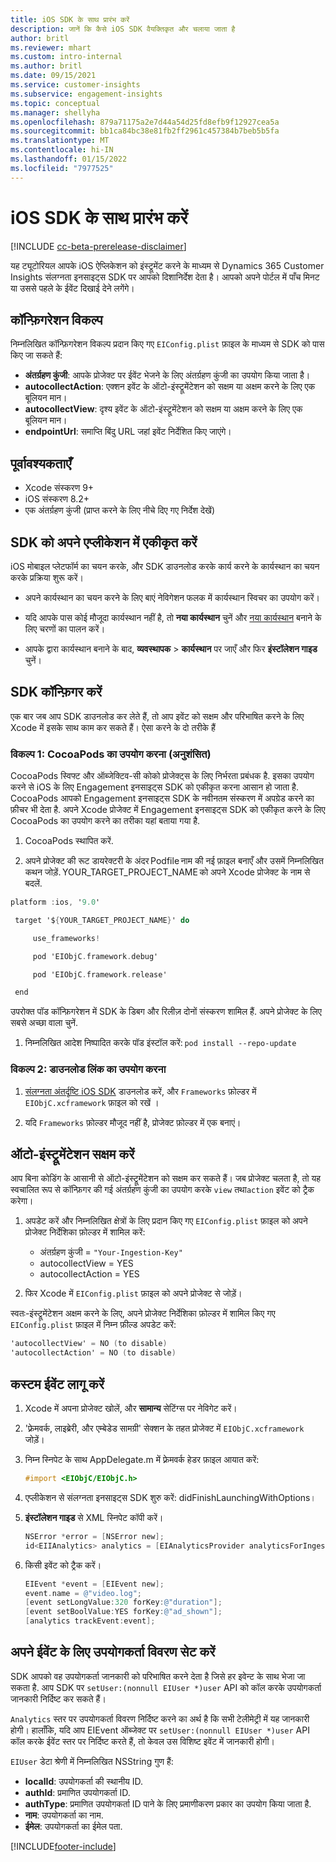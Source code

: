 ```yaml
---
title: iOS SDK के साथ प्रारंभ करें
description: जानें कि कैसे iOS SDK वैयक्तिकृत और चलाया जाता है
author: britl
ms.reviewer: mhart
ms.custom: intro-internal
ms.author: britl
ms.date: 09/15/2021
ms.service: customer-insights
ms.subservice: engagement-insights
ms.topic: conceptual
ms.manager: shellyha
ms.openlocfilehash: 879a71175a2e7d44a54d25fd8efb9f12927cea5a
ms.sourcegitcommit: bb1ca84bc38e81fb2ff2961c457384b7beb5b5fa
ms.translationtype: MT
ms.contentlocale: hi-IN
ms.lasthandoff: 01/15/2022
ms.locfileid: "7977525"
---
```

# <a name="get-started-with-the-ios-sdk"></a>iOS SDK के साथ प्रारंभ करें

[!INCLUDE [cc-beta-prerelease-disclaimer](includes/cc-beta-prerelease-disclaimer.md)]

यह ट्यूटोरियल आपके iOS ऐप्लिकेशन को इंस्ट्रूमेंट करने के माध्यम से Dynamics 365 Customer Insights संलग्नता इनसाइट्स SDK पर आपको दिशानिर्देश देता है। आपको अपने पोर्टल में पाँच मिनट या उससे पहले के ईवेंट दिखाई देने लगेंगे।

## <a name="configuration-options"></a>कॉन्फ़िगरेशन विकल्प

निम्नलिखित कॉन्फ़िगरेशन विकल्प प्रदान किए गए `EIConfig.plist` फ़ाइल के माध्यम से SDK को पास किए जा सकते हैं:

- **अंतर्ग्रहण कुंजी**: आपके प्रोजेक्ट पर ईवेंट भेजने के लिए अंतर्ग्रहण कुंजी का उपयोग किया जाता है।
- **autocollectAction**: एक्शन इवेंट के ऑटो-इंस्ट्रूमेंटेशन को सक्षम या अक्षम करने के लिए एक बूलियन मान।
- **autocollectView**: दृश्य इवेंट के ऑटो-इंस्ट्रूमेंटेशन को सक्षम या अक्षम करने के लिए एक बूलियन मान।
- **endpointUrl**: समाप्ति बिंदु URL जहां इवेंट निर्देशित किए जाएंगे।

## <a name="prerequisites"></a>पूर्वावश्यकताएँ

- Xcode संस्करण 9+
- iOS संस्करण 8.2+
- एक अंतर्ग्रहण कुंजी (प्राप्त करने के लिए नीचे दिए गए निर्देश देखें)

## <a name="integrate-the-sdk-into-your-application"></a>SDK को अपने एप्लीकेशन में एकीकृत करें

iOS मोबाइल प्लेटफॉर्म का चयन करके, और SDK डाउनलोड करके कार्य करने के कार्यस्थान का चयन करके प्रक्रिया शुरू करें।

- अपने कार्यस्थान का चयन करने के लिए बाएं नेविगेशन फलक में कार्यस्थान स्विचर का उपयोग करें।

- यदि आपके पास कोई मौजूदा कार्यस्थान नहीं है, तो **नया कार्यस्थान** चुनें और [नया कार्यस्थान](create-workspace.md) बनाने के लिए चरणों का पालन करें।

- आपके द्वारा कार्यस्थान बनाने के बाद, **व्यवस्थापक** > **कार्यस्थान** पर जाएँ और फिर **इंस्टॉलेशन गाइड** चुनें।

## <a name="configure-the-sdk"></a>SDK कॉन्फ़िगर करें

एक बार जब आप SDK डाउनलोड कर लेते हैं, तो आप इवेंट को सक्षम और परिभाषित करने के लिए Xcode में इसके साथ काम कर सकते हैं। ऐसा करने के दो तरीके हैं

### <a name="option-1-using-cocoapods-recommended"></a>विकल्प 1: CocoaPods का उपयोग करना (अनुशंसित)
CocoaPods स्विफ्ट और ऑब्जेक्टिव-सी कोको प्रोजेक्ट्स के लिए निर्भरता प्रबंधक है. इसका उपयोग करने से iOS के लिए Engagement इनसाइट्स SDK को एकीकृत करना आसान हो जाता है. CocoaPods आपको Engagement इनसाइट्स SDK के नवीनतम संस्करण में अपग्रेड करने का फ़ीचर भी देता है. अपने Xcode प्रोजेक्ट में Engagement इनसाइट्स SDK को एकीकृत करने के लिए CocoaPods का उपयोग करने का तरीका यहां बताया गया है. 

1. CocoaPods स्‍थापित करें. 

1. अपने प्रोजेक्ट की रूट डायरेक्टरी के अंदर Podfile नाम की नई फ़ाइल बनाएँ और उसमें निम्नलिखित कथन जोड़ें. YOUR_TARGET_PROJECT_NAME को अपने Xcode प्रोजेक्ट के नाम से बदलें. 
```objectivec
platform :ios, '9.0'  

 target '${YOUR_TARGET_PROJECT_NAME}' do 

     use_frameworks!   

     pod 'EIObjC.framework.debug' 

     pod 'EIObjC.framework.release' 

 end 
```
उपरोक्त पॉड कॉन्फ़िगरेशन में SDK के डिबग और रिलीज़ दोनों संस्करण शामिल हैं. अपने प्रोजेक्ट के लिए सबसे अच्छा वाला चुनें.

1. निम्नलिखित आदेश निष्पादित करके पॉड इंस्टॉल करें: `pod install --repo-update `

### <a name="option-2-using-download-link"></a>विकल्प 2: डाउनलोड लिंक का उपयोग करना

1. [संलग्नता अंतर्दृष्टि iOS SDK](https://download.pi.dynamics.com/sdk/EI-SDKs/ei-ios-sdk.zip) डाउनलोड करें, और `Frameworks` फ़ोल्डर में `EIObjC.xcframework` फ़ाइल को रखें ।

1. यदि `Frameworks` फ़ोल्डर मौजूद नहीं है, प्रोजेक्ट फ़ोल्डर में एक बनाएं।

## <a name="enable-auto-instrumentation"></a>ऑटो-इंस्ट्रूमेंटेशन सक्षम करें
 
आप बिना कोडिंग के आसानी से ऑटो-इंस्ट्रूमेंटेशन को सक्षम कर सकते हैं। जब प्रोजेक्ट चलता है, तो यह स्वचालित रूप से कॉन्फ़िगर की गई अंतर्ग्रहण कुंजी का उपयोग करके `view` तथा`action` इवेंट को ट्रैक करेगा। 

1. अपडेट करें और निम्नलिखित क्षेत्रों के लिए प्रदान किए गए `EIConfig.plist` फ़ाइल को अपने प्रोजेक्ट निर्देशिका फ़ोल्डर में शामिल करें:
    - अंतर्ग्रहण कुंजी = `"Your-Ingestion-Key"`
    - autocollectView = YES
    - autocollectAction = YES

2. फिर Xcode में `EIConfig.plist` फ़ाइल को अपने प्रोजेक्ट से जोड़ें। 



स्वतः-इंस्ट्रूमेंटेशन अक्षम करने के लिए, अपने प्रोजेक्ट निर्देशिका फ़ोल्डर में शामिल किए गए `EIConfig.plist` फ़ाइल में निम्न फ़ील्ड अपडेट करें: 

```objectivec
'autocollectView' = NO (to disable)
'autocollectAction' = NO (to disable)
```


## <a name="implement-custom-events"></a>कस्टम ईवेंट लागू करें

1. Xcode में अपना प्रोजेक्ट खोलें, और **सामान्य** सेटिंग्‍स पर नेविगेट करें। 
1. 'फ़्रेमवर्क, लाइब्रेरी, और एम्बेडेड सामग्री' सेक्शन के तहत प्रोजेक्ट में `EIObjC.xcframework` जोड़ें।

1. निम्न स्निपेट के साथ AppDelegate.m में फ़्रेमवर्क हेडर फ़ाइल आयात करें:

    ```objectivec
    #import <EIObjC/EIObjC.h>
    ```

1. एप्लीकेशन से संलग्नता इनसाइट्स SDK शुरु करें: didFinishLaunchingWithOptions।
1. **इंस्टॉलेशन गाइड** से XML स्निपेट कॉपी करें।

    ```objectivec
    NSError *error = [NSError new];
    id<EIIAnalytics> analytics = [EIAnalyticsProvider analyticsForIngestionKey:nil error:&error];
    ```

1. किसी इवेंट को ट्रैक करें।

    ```objectivec
    EIEvent *event = [EIEvent new];
    event.name = @"video.log";
    [event setLongValue:320 forKey:@"duration"];
    [event setBoolValue:YES forKey:@"ad_shown"];
    [analytics trackEvent:event];
    ```

## <a name="set-user-details-for-your-event"></a>अपने ईवेंट के लिए उपयोगकर्ता विवरण सेट करें

SDK आपको वह उपयोगकर्ता जानकारी को परिभाषित करने देता है जिसे हर इवेन्ट के साथ भेजा जा सकता है. आप SDK पर `setUser:(nonnull EIUser *)user` API को कॉल करके उपयोगकर्ता जानकारी निर्दिष्ट कर सकते हैं।

`Analytics` स्तर पर उपयोगकर्ता विवरण निर्दिष्ट करने का अर्थ है कि सभी टेलीमेट्री में यह जानकारी होगी। हालाँकि, यदि आप EIEvent ऑब्जेक्ट पर `setUser:(nonnull EIUser *)user` API कॉल करके ईवेंट स्तर पर निर्दिष्ट करते हैं, तो केवल उस विशिष्ट इवेंट में जानकारी होगी।

`EIUser` डेटा श्रेणी में निम्नलिखित NSString गुण हैं:

- **localId**: उपयोगकर्ता की स्थानीय ID.
- **authId**: प्रमाणित उपयोगकर्ता ID.
- **authType**: प्रमाणित उपयोगकर्ता ID पाने के लिए प्रमाणीकरण प्रकार का उपयोग किया जाता है.
- **नाम**: उपयोगकर्ता का नाम.
- **ईमेल**: उपयोगकर्ता का ईमेल पता.


[!INCLUDE[footer-include](../includes/footer-banner.md)]
